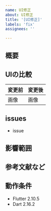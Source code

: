 ```yaml
---
name: UI修正
about: UI修正
title: '[UI修正]'
labels: 'fix'
assignees: ''

---
```


## 概要
<!-- なにをやったかを書く -->

## UIの比較
| 変更前 | 変更後 |
| -- | -- |
| 画像　| 画像 |

## issues
<!-- issueのリンクを書く -->
- issue

## 影響範囲
<!-- 変更によるり他へ影響があれば書く -->

## 参考文献など
<!-- 参考文献などあれば書く -->

## 動作条件
<!-- 動作条件を書く　バージョンなど -->
- Flutter 2.10.5
- Dart 2.16.2